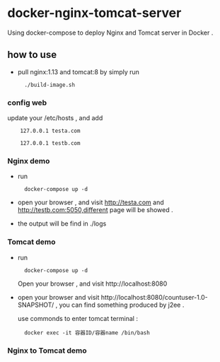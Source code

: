 # docker-nginx-tomcat-server
Using docker-compose to deploy Nginx and Tomcat server in Docker . 

## how to use 

* pull nginx:1.13 and tomcat:8 by simply run 

		./build-image.sh

### config web 

update your /etc/hosts , and add 

		127.0.0.1 testa.com

		127.0.0.1 testb.com

### Nginx demo 

* run 

		docker-compose up -d

* open your browser , and visit http://testa.com and http://testb.com:5050,different page will be showed . 
		
* the output will be find in ./logs

### Tomcat demo

* run 

		docker-compose up -d 

	Open your browser , and visit http://localhost:8080					

* open your browser and visit http://localhost:8080/countuser-1.0-SNAPSHOT/ , you can find something produced by j2ee .		

	use commonds to enter tomcat terminal : 

		docker exec -it 容器ID/容器name /bin/bash	

### Nginx to Tomcat demo







